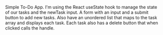 Simple To-Do App.
I'm using the React useState hook to manage the state of our tasks and the newTask input. A form with an input and a submit button to add new tasks. Also have an unordered list that maps to the task array and displays each task. Each task also has a delete button that when clicked calls the handle.
